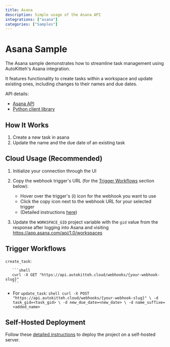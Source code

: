 ```yaml
---
title: Asana
description: Simple usage of the Asana API
integrations: ["asana"]
categories: ["Samples"]
---
```


# Asana Sample

The Asana sample demonstrates how to streamline task management using AutoKitteh's Asana integration.

It features functionality to create tasks within a workspace and update existing ones,
including changes to their names and due dates.

API details:

- [Asana API](https://developers.asana.com/docs/quick-start)
- [Python client library](https://developers.asana.com/docs/migration-guide-python-v5)

## How It Works

1. Create a new task in asana 
2. Update the name and the due date of an existing task

## Cloud Usage (Recommended)

 1. Initialize your connection through the UI
 2. Copy the webhook trigger's URL (for the [Trigger Workflows](#trigger-workflows) section below):

    - Hover over the trigger's (i) icon for the webhook you want to use
    - Click the copy icon next to the webhook URL for your selected trigger
    - (Detailed instructions
      [here](https://docs.autokitteh.com/get_started/deployment#webhook-urls))

 3. Update the `WORKSPACE_GID` project variable with the `gid` value from the response after logging into Asana and visiting https://app.asana.com/api/1.0/workspaces

## Trigger Workflows

`create_task`:

       ```shell
       curl -X GET "https://api.autokitteh.cloud/webhooks/{your-webhook-slug}" 
       ```
- For `update_task`:
       ```shell
       curl -X POST "https://api.autokitteh.cloud/webhooks/{your-webhook-slug}" \
            -d task_gid=<task_gid> \
            -d new_due_date=<new_date> \
            -d name_suffixe=<added_name>
       ```

## Self-Hosted Deployment

Follow these [detailed instructions](https://docs.autokitteh.com/get_started/deployment) to deploy the project on a self-hosted server.

